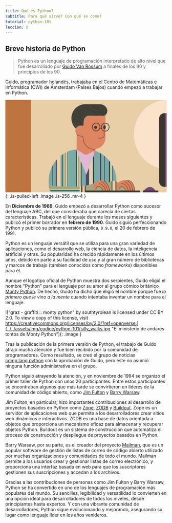 ```yaml
---
title: Qué es Python?
subtitle: Para qué sirve? Con qué se come?
tutorial: python-101
leccion: 0
---
```


## Breve historia de Python

> Python es un lenguaje de programación interpretado de alto nivel que fue desarrollado por [Guido Van Rossum](https://es.wikipedia.org/wiki/Guido_van_Rossum) a finales de los 80 y principios de los 90.

Guido, programador holandés, trabajaba en el Centro de Matemáticas e Informática (CWI) de Ámsterdam (Países Bajos) cuando empezó a trabajar en Python.

![Guido Van Rossum es el creador de Python](../../assets/img/codice/python-101/guido_intro.svg){: .is-pulled-left .image .is-256 .mr-4 }

En **Diciembre de 1989**, Guido empezó a desarrollar Python como sucesor del lenguaje ABC, del que consideraba que carecía de ciertas características. Trabajó en el lenguaje durante los meses siguientes y publicó el primer borrador en **febrero de 1990**. Guido siguió perfeccionando Python y publicó su primera versión pública, `0.9.0`, el 20 de febrero de 1991.

Python es un lenguaje versátil que se utiliza para una gran variedad de aplicaciones, como el desarrollo web, la ciencia de datos, la inteligencia artificial y otras. Su popularidad ha crecido rápidamente en los últimos años, debido en parte a su facilidad de uso y al gran número de bibliotecas y marcos de trabajo (tambien conocidos como *frameworks*) disponibles para él.

Aunque el logotipo oficial de Python muestra dos serpientes, Guido eligió el nombre "Python" para el lenguaje por su amor al grupo cómico británico [Monty Python](https://es.wikipedia.org/wiki/Monty_Python). De hecho, Guido ha dicho que eligió el nombre porque fue *lo primero que le vino a la mente* cuando intentaba inventar un nombre para el lenguaje.

!["graz - graffiti :: monty python" by southtyrolean is licensed under CC BY 2.0. To view a copy of this license, visit https://creativecommons.org/licenses/by/2.0/?ref=openverse.](../../assets/img/codice/python-101/silly_walks.jpg "El ministerio de andares tontos de Monty Python"){: .image }

Tras la publicación de la primera versión de Python, el trabajo de Guido atrajo mucha atención y fue bien recibido por la comunidad de programadores. Como resultado, se creó el grupo de noticias [comp.lang.python](https://wiki.python.org/moin/CompLangPython) con la aprobación de Guido, pero éste no asumió ninguna función administrativa en el grupo.

Python siguió atrayendo la atención, y en noviembre de 1994 se organizó el primer taller de Python con unos 20 participantes. Entre estos participantes se encontraban algunos que más tarde se convirtieron en líderes de la comunidad de código abierto, como [Jim Fulton](https://j1m.dev/) y [Barry Warsaw](https://barry.warsaw.us/).

Jim Fulton, en particular, hizo importantes contribuciones al desarrollo de proyectos basados en Python como [Zope](https://www.zope.dev/), [ZODB](https://zodb-docs.readthedocs.io/en/latest/) y [Buildout](https://www.buildout.org/). Zope es un servidor de aplicaciones web que permite a los desarrolladores crear sitios web dinámicos e interactivos. ZODB es una base de datos orientada a objetos que proporciona un mecanismo eficaz para almacenar y recuperar objetos Python. Buildout es un sistema de construcción que automatiza el proceso de construcción y despliegue de proyectos basados en Python.

Barry Warsaw, por su parte, es el creador del proyecto [Mailman](https://list.org/), que es un popular software de gestión de listas de correo de código abierto utilizado por muchas organizaciones y comunidades de todo el mundo. Mailman permite a los usuarios crear y gestionar listas de correo electrónico, y proporciona una interfaz basada en web para que los suscriptores gestionen sus suscripciones y accedan a los archivos.

Gracias a las contribuciones de personas como Jim Fulton y Barry Warsaw, Python se ha convertido en uno de los lenguajes de programación más populares del mundo. Su sencillez, legibilidad y versatilidad lo convierten en una opción ideal para desarrolladores de todos los niveles, desde principiantes hasta expertos. Y con una vibrante comunidad de desarrolladores, Python sigue evolucionando y mejorando, asegurando su lugar como lenguaje líder en los años venideros.
